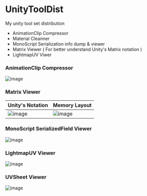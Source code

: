 # UnityToolDist
My unity tool set distribution
- AnimationClip Compressor
- Material Cleanner
- MonoScript Serialization info dump & viewer
- Matrix Viewer ( For better understand Unity's Matrix notation )
- LightmapUV Viwer

### AnimationClip Compressor
![image](https://github.com/lujian101/UnityToolDist/blob/master/ScreenShot/animationclip-compressor.png?raw=true)

### Matrix Viewer

Unity's Notation | Memory Layout
---|---
![image](https://github.com/lujian101/UnityToolDist/blob/master/ScreenShot/matrix-viewer.png?raw=true) | ![image](https://github.com/lujian101/UnityToolDist/blob/master/ScreenShot/matrix-viewer-memory.png?raw=true)


### MonoScript SerializedField Viewer
![image](https://github.com/lujian101/UnityToolDist/blob/master/ScreenShot/mono-script-viewer.png?raw=true)

### LightmapUV Viewer
![image](https://github.com/lujian101/UnityToolDist/blob/master/ScreenShot/lightmap-viewer.png?raw=true)

### UVSheet Viewer
![image](https://github.com/lujian101/UnityToolDist/blob/master/ScreenShot/uvsheet_viewer.png)
